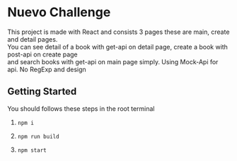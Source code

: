 # Nuevo Challenge 
This project is made with React and consists 3 pages these are main, create and detail pages.<br> 
You can see detail of a book with get-api on detail page, create a book with post-api on create page <br> and search books with get-api on main page simply.
Using Mock-Api for api. No RegExp and design

## Getting Started

You should follows these steps in the root terminal

1. ``` npm i ```

2. ``` npm run build ```

3. ``` npm start ```
